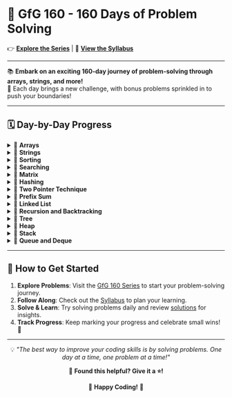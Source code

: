 <div>

# 🎯 GfG 160 - 160 Days of Problem Solving

👉 [**Explore the Series**](https://www.geeksforgeeks.org/courses/gfg-160-series) | 📜 [**View the Syllabus**](https://github.com/keerthisureka/GfG-160/blob/main/GFG%20160%20Series%20-%20Syllabus.pdf)

---

📚 **Embark on an exciting 160-day journey of problem-solving through arrays, strings, and more!**  
🎯 Each day brings a new challenge, with bonus problems sprinkled in to push your boundaries!  

---

## 🗓️ **Day-by-Day Progress**

<details>
<summary>📂 <b>Arrays</b></summary>

- **Day 1**: [Second Largest](https://www.geeksforgeeks.org/batch/gfg-160-problems/track/arrays-gfg-160/problem/second-largest3735) - [Solution](https://github.com/keerthisureka/GfG-160/blob/main/01_Arrays/001_SecondLargest.java)  
- **Day 2**: [Move All Zeroes to End](https://www.geeksforgeeks.org/batch/gfg-160-problems/track/arrays-gfg-160/problem/move-all-zeroes-to-end-of-array0751) - [Solution](https://github.com/keerthisureka/GfG-160/blob/main/01_Arrays/002_MoveAllZeroestoEnd.java)  
- **Day 3**: [Reverse an Array](https://www.geeksforgeeks.org/batch/gfg-160-problems/track/arrays-gfg-160/problem/reverse-an-array) - [Solution](https://github.com/keerthisureka/GfG-160/blob/main/01_Arrays/003_ReverseAnArray.java)  
- **Day 4**: [Rotate Array](https://www.geeksforgeeks.org/batch/gfg-160-problems/track/arrays-gfg-160/problem/rotate-array-by-n-elements-1587115621) - [Solution](https://github.com/keerthisureka/GfG-160/blob/main/01_Arrays/004_RotateArray.java)  
- **Day 5**: [Next Permutation](https://www.geeksforgeeks.org/batch/gfg-160-problems/track/arrays-gfg-160/problem/next-permutation5226) - [Solution](https://github.com/keerthisureka/GfG-160/blob/main/01_Arrays/005_NextPermutation.java)  
- **Day 6**: [Majority Element II](https://www.geeksforgeeks.org/batch/gfg-160-problems/track/arrays-gfg-160/problem/majority-vote) - [Solution](https://github.com/keerthisureka/GfG-160/blob/main/01_Arrays/006_MajorityElementII.java)  
- **Day 7**: [Stock Buy and Sell – Multiple Transaction Allowed](https://www.geeksforgeeks.org/batch/gfg-160-problems/track/arrays-gfg-160/problem/stock-buy-and-sell2615) - [Solution](https://github.com/keerthisureka/GfG-160/blob/main/01_Arrays/007_StockBuyAndSell-MultipleTransactionAllowed.java)  
- **Day 8**: [Stock Buy and Sell – Max One Transaction Allowed](https://www.geeksforgeeks.org/batch/gfg-160-problems/track/arrays-gfg-160/problem/buy-stock-2) - [Solution](https://github.com/keerthisureka/GfG-160/blob/main/01_Arrays/008_StockBuyAndSell-MaxOneTransactionAllowed.java)  
- **Day 9**: [Minimize the Heights II](https://www.geeksforgeeks.org/batch/gfg-160-problems/track/arrays-gfg-160/problem/minimize-the-heights3351) - [Solution](https://github.com/keerthisureka/GfG-160/blob/main/01_Arrays/009_MinimizeTheHeightsII.java)  
- **Day 10**: [Kadane's Algorithm](https://www.geeksforgeeks.org/batch/gfg-160-problems/track/arrays-gfg-160/problem/kadanes-algorithm-1587115620) - [Solution](https://github.com/keerthisureka/GfG-160/blob/main/01_Arrays/010_KadanesAlgorithm.java)  
- **Day 11**: [Maximum Product Subarray](https://www.geeksforgeeks.org/batch/gfg-160-problems/track/arrays-gfg-160/problem/maximum-product-subarray3604) - [Solution](https://github.com/keerthisureka/GfG-160/blob/main/01_Arrays/011_MaximumProductSubarray.java)  
- **Day 12**: [Max Circular Subarray Sum](https://www.geeksforgeeks.org/batch/gfg-160-problems/track/arrays-gfg-160/problem/max-circular-subarray-sum-1587115620) - [Solution](https://github.com/keerthisureka/GfG-160/blob/main/01_Arrays/012_MaxCircularSubarraySum.java)  
- **Day 13**: [Smallest Positive Missing Number](https://www.geeksforgeeks.org/batch/gfg-160-problems/track/arrays-gfg-160/problem/smallest-positive-missing-number-1587115621) - [Solution](https://github.com/keerthisureka/GfG-160/blob/main/01_Arrays/013_SmallestPositiveMissingNumber.java)  
- **Bonus Problem 1**: [Split Array In Three Equal Sum Subarrays](https://www.geeksforgeeks.org/batch/gfg-160-problems/track/array-bonus-problems/problem/split-array-in-three-equal-sum-subarrays) - [Solution](https://github.com/keerthisureka/GfG-160/blob/main/01_Arrays/B01_SplitArrayInThreeEqualSumSubarrays.java)  
- **Bonus Problem 2**: [Repetitive Addition Of Digits](https://www.geeksforgeeks.org/batch/gfg-160-problems/track/array-bonus-problems/problem/repetitive-addition-of-digits2221) - [Solution](https://github.com/keerthisureka/GfG-160/blob/main/01_Arrays/B02_RepetitiveAdditionOfDigits.java)  
- **Bonus Problem 3**: [Maximize Number of 1's](https://www.geeksforgeeks.org/batch/gfg-160-problems/track/array-bonus-problems/problem/maximize-number-of-1s0905) - [Solution](https://github.com/keerthisureka/GfG-160/blob/main/01_Arrays/B03_MaximizeNumberOf1s.java)  
- **Bonus Problem 4**: [Last Moment Before All Ants Fall Out of a Plank](https://www.geeksforgeeks.org/batch/gfg-160-problems/track/array-bonus-problems/problem/last-moment-before-all-ants-fall-out-of-a-plank) - [Solution](https://github.com/keerthisureka/GfG-160/blob/main/01_Arrays/B04_LastMomentBeforeAllAntsFallOutOfAPlank.java)  

</details>


<details>
<summary>📂 <b>Strings</b></summary>

- **Day 14**: [Implement Atoi](https://www.geeksforgeeks.org/batch/gfg-160-problems/track/string-gfg-160/problem/implement-atoi) - [Solution](https://github.com/keerthisureka/GfG-160/blob/main/02_Strings/014_ImplementAtoi.java)  
- **Day 15**: [Add Binary Strings](https://www.geeksforgeeks.org/batch/gfg-160-problems/track/string-gfg-160/problem/add-binary-strings3805) - [Solution](https://github.com/keerthisureka/GfG-160/blob/main/02_Strings/015_AddBinaryStrings.java)  
- **Day 16**: [Anagram](https://www.geeksforgeeks.org/batch/gfg-160-problems/track/string-gfg-160/problem/anagram-1587115620) - [Solution](https://github.com/keerthisureka/GfG-160/blob/main/02_Strings/016_Anagram.java)  
- **Day 17**: [Non Repeating Character](https://www.geeksforgeeks.org/batch/gfg-160-problems/track/string-gfg-160/problem/non-repeating-character-1587115620) - [Solution](https://github.com/keerthisureka/GfG-160/blob/main/02_Strings/017_NonRepeatingCharacter.java)  
- **Day 18**: [Search Pattern (KMP-Algorithm)](https://www.geeksforgeeks.org/batch/gfg-160-problems/track/string-gfg-160/problem/search-pattern0205) - [Solution](https://github.com/keerthisureka/GfG-160/blob/main/02_Strings/018_SearchPattern-KMP.java)  
- **Day 19**: [Min Chars to Add for Palindrome](https://www.geeksforgeeks.org/batch/gfg-160-problems/track/string-gfg-160/problem/minimum-characters-to-be-added-at-front-to-make-string-palindrome) - [Solution](https://github.com/keerthisureka/GfG-160/blob/main/02_Strings/019_MinCharsToAddForPalindrome.java)  
- **Day 20**: [Strings Rotations of Each Other](https://www.geeksforgeeks.org/batch/gfg-160-problems/track/string-gfg-160/problem/check-if-strings-are-rotations-of-each-other-or-not-1587115620) - [Solution](https://github.com/keerthisureka/GfG-160/blob/main/02_Strings/020_StringsRotationsOfEachOther.java)  
- **Bonus 5**: [Fizz Buzz](https://www.geeksforgeeks.org/batch/gfg-160-problems/track/string-bonus-problems/problem/fizz-buzz) - [Solution](https://github.com/keerthisureka/GfG-160/blob/main/02_Strings/B05_FizzBuzz.java)  
- **Bonus 6**: [CamelCase Pattern Matching](https://www.geeksforgeeks.org/batch/gfg-160-problems/track/string-bonus-problems/problem/camelcase-pattern-matching2259) - [Solution](https://github.com/keerthisureka/GfG-160/blob/main/02_Strings/B06_CamelCasePatternMatching.java)  
- **Bonus 7**: [Palindrome Sentence](https://www.geeksforgeeks.org/batch/gfg-160-problems/track/string-bonus-problems/problem/string-palindromic-ignoring-spaces4723) - [Solution](https://github.com/keerthisureka/GfG-160/blob/main/02_Strings/B07_PalindromeSentence.java)  
- **Bonus 8**: [Minimum repeat to make substring](https://www.geeksforgeeks.org/batch/gfg-160-problems/track/string-bonus-problems/problem/minimum-times-a-has-to-be-repeated-such-that-b-is-a-substring-of-it--170645) - [Solution](https://github.com/keerthisureka/GfG-160/blob/main/02_Strings/B08_MinimumRepeatToMakeSubstring.java)  
- **Bonus 9**: [Longest Prefix Suffix](https://www.geeksforgeeks.org/batch/gfg-160-problems/track/string-bonus-problems/problem/longest-prefix-suffix2527) - [Solution](https://github.com/keerthisureka/GfG-160/blob/main/02_Strings/B09_LongestPrefixSuffix.java)  
- **Bonus 10**: [Integer to Words](https://www.geeksforgeeks.org/batch/gfg-160-problems/track/string-bonus-problems/problem/number-to-words0335) - [Solution](https://github.com/keerthisureka/GfG-160/blob/main/02_Strings/B10_IntegerToWords.java)  

</details>


<details>
<summary>📂 <b>Sorting</b></summary>

- **Day 21**: [Sort 0s, 1s and 2s](https://www.geeksforgeeks.org/batch/gfg-160-problems/track/sorting-gfg-160/problem/sort-an-array-of-0s-1s-and-2s4231) - [Solution](https://github.com/keerthisureka/GfG-160/blob/main/03_Sorting/021_Sort0s1sAnd2s.java)  
- **Day 22**: [Find H-Index](https://www.geeksforgeeks.org/batch/gfg-160-problems/track/sorting-gfg-160/problem/find-h-index--165609) - [Solution](https://github.com/keerthisureka/GfG-160/blob/main/03_Sorting/022_FindHIndex.java)  
- **Day 23**: [Count Inversions](https://www.geeksforgeeks.org/batch/gfg-160-problems/track/sorting-gfg-160/problem/inversion-of-array-1587115620) - [Solution](https://github.com/keerthisureka/GfG-160/blob/main/03_Sorting/023_CountInversions.java)  
- **Day 24**: [Overlapping Intervals](https://www.geeksforgeeks.org/batch/gfg-160-problems/track/sorting-gfg-160/problem/overlapping-intervals--170633) - [Solution](https://github.com/keerthisureka/GfG-160/blob/main/03_Sorting/024_OverlappingIntervals.java)  
- **Day 25**: [Insert Interval](https://www.geeksforgeeks.org/batch/gfg-160-problems/track/sorting-gfg-160/problem/insert-interval-1666733333) - [Solution](https://github.com/keerthisureka/GfG-160/blob/main/03_Sorting/025_InsertInterval.java)  
- **Day 26**: [Non-overlapping Intervals](https://www.geeksforgeeks.org/batch/gfg-160-problems/track/sorting-gfg-160/problem/non-overlapping-intervals) - [Solution](https://github.com/keerthisureka/GfG-160/blob/main/03_Sorting/026_Non-overlappingIntervals.java)  
- **Day 27**: [Merge Without Extra Space](https://www.geeksforgeeks.org/batch/gfg-160-problems/track/sorting-gfg-160/problem/merge-two-sorted-arrays-1587115620) - [Solution](https://github.com/keerthisureka/GfG-160/blob/main/03_Sorting/027_MergeWithoutExtraSpace.java)  
- **Bonus 11**: [Minimum Sum](https://www.geeksforgeeks.org/batch/gfg-160-problems/track/sorting-bonus-problems/problem/minimum-sum4058) - [Solution](https://github.com/keerthisureka/GfG-160/blob/main/03_Sorting/B11_MinimumSum.java)  
- **Bonus 12**: [Meeting Rooms](https://www.geeksforgeeks.org/batch/gfg-160-problems/track/sorting-bonus-problems/problem/attend-all-meetings) - [Solution](https://github.com/keerthisureka/GfG-160/blob/main/03_Sorting/B12_MeetingRooms.java)  
- **Bonus 13**: [Form the Largest Number](https://www.geeksforgeeks.org/batch/gfg-160-problems/track/sorting-bonus-problems/problem/largest-number-formed-from-an-array1117) - [Solution](https://github.com/keerthisureka/GfG-160/blob/main/03_Sorting/B13_FormTheLargestNumber.java)  
- **Bonus 14**: [Make array elements unique](https://www.geeksforgeeks.org/batch/gfg-160-problems/track/sorting-bonus-problems/problem/make-array-elements-unique--170645) - [Solution](https://github.com/keerthisureka/GfG-160/blob/main/03_Sorting/B14_MakeArrayElementsUnique.java)  

</details>


<details>
<summary>📂 <b>Searching</b></summary>

- **Day 28**: [Number of occurrence](https://www.geeksforgeeks.org/batch/gfg-160-problems/track/searching-gfg-160/problem/number-of-occurrence2259) - [Solution](https://github.com/keerthisureka/GfG-160/blob/main/04_Searching/028_NumberOfOccurrence.java)
- **Day 29**: [Sorted and Rotated Minimum](https://www.geeksforgeeks.org/batch/gfg-160-problems/track/searching-gfg-160/problem/minimum-element-in-a-sorted-and-rotated-array3611) - [Solution](https://github.com/keerthisureka/GfG-160/blob/main/04_Searching/029_SortedAndRotatedMinimum.java)
- **Day 30**: [Search in Rotated Sorted Array](https://www.geeksforgeeks.org/batch/gfg-160-problems/track/searching-gfg-160/problem/search-in-a-rotated-array4618) - [Solution](https://github.com/keerthisureka/GfG-160/blob/main/04_Searching/030_SearchInRotatedSortedArray.java)
- **Day 31**: [Peak Element](https://www.geeksforgeeks.org/batch/gfg-160-problems/track/searching-gfg-160/problem/peak-element8) - [Solution](https://github.com/keerthisureka/GfG-160/blob/main/04_Searching/031_PeakElement.java)
- **Day 32**: [K-th element of two Arrays](https://www.geeksforgeeks.org/batch/gfg-160-problems/track/searching-gfg-160/problem/k-th-element-of-two-sorted-array1317) - [Solution](https://github.com/keerthisureka/GfG-160/blob/main/04_Searching/032_K-thElementOfTwoArrays.java)
- **Day 33**: [Aggressive Cows](https://www.geeksforgeeks.org/batch/gfg-160-problems/track/searching-gfg-160/problem/aggressive-cows) - [Solution](https://github.com/keerthisureka/GfG-160/blob/main/04_Searching/033_AggressiveCows.java)
- **Day 34**: [Allocate Minimum Pages](https://www.geeksforgeeks.org/batch/gfg-160-problems/track/searching-gfg-160/problem/allocate-minimum-number-of-pages0937) - [Solution](https://github.com/keerthisureka/GfG-160/blob/main/04_Searching/034_AllocateMinimumPages.java)
- **Day 35**: [Kth Missing Positive Number in a Sorted Array](https://www.geeksforgeeks.org/batch/gfg-160-problems/track/searching-gfg-160/problem/kth-missing-positive-number-in-a-sorted-array) - [Solution](https://github.com/keerthisureka/GfG-160/blob/main/04_Searching/035_KthMissingPositiveNumberInASortedArray.java)

</details>


<details>
<summary>📂 <b>Matrix</b></summary>

- **Day 36**: [Spirally traversing a matrix](https://www.geeksforgeeks.org/batch/gfg-160-problems/track/matrix-gfg-160/problem/spirally-traversing-a-matrix-1587115621) - [Solution](https://github.com/keerthisureka/GfG-160/blob/main/05_Matrix/036_SpirallyTraversingAMatrix.java)
- **Day 37**: [Rotate by 90 degree](https://www.geeksforgeeks.org/batch/gfg-160-problems/track/matrix-gfg-160/problem/rotate-by-90-degree-1587115621) - [Solution](https://github.com/keerthisureka/GfG-160/blob/main/05_Matrix/037_RotateBy90Degree.java)
- **Day 38**: [Search in a Row-Column sorted matrix](https://www.geeksforgeeks.org/batch/gfg-160-problems/track/matrix-gfg-160/problem/search-in-a-matrix17201720) - [Solution](https://github.com/keerthisureka/GfG-160/blob/main/05_Matrix/038_SearchInARow-ColumnSortedMatrix.java)
- **Day 39**: [Search in a row-wise sorted matrix](https://www.geeksforgeeks.org/batch/gfg-160-problems/track/matrix-gfg-160/problem/search-in-a-row-wise-sorted-matrix) - [Solution](https://github.com/keerthisureka/GfG-160/blob/main/05_Matrix/039_SearchInARow-wiseSortedMatrix.java)
- **Day 40**: [Search in a sorted Matrix](https://www.geeksforgeeks.org/batch/gfg-160-problems/track/matrix-gfg-160/problem/search-in-a-matrix-1587115621) - [Solution](https://github.com/keerthisureka/GfG-160/blob/main/05_Matrix/040_SearchInASortedMatrix.java)
- **Day 41**: [Set Matrix Zeroes](https://www.geeksforgeeks.org/batch/gfg-160-problems/track/matrix-gfg-160/problem/set-matrix-zeroes) - [Solution](https://github.com/keerthisureka/GfG-160/blob/main/05_Matrix/041_SetMatrixZeroes.java)

</details>


<details>
<summary>📂 <b>Hashing</b></summary>

- **Day 42**: [Two Sum - Pair with Given Sum](https://www.geeksforgeeks.org/batch/gfg-160-problems/track/hashing-gfg-160/problem/key-pair5616) - [Solution](https://github.com/keerthisureka/GfG-160/blob/main/06_Hashing/042_TwoSum-PairWithGivenSum.java)
- **Day 43**: [Count pairs with given sum](https://www.geeksforgeeks.org/batch/gfg-160-problems/track/hashing-gfg-160/problem/count-pairs-with-given-sum--150253) - [Solution](https://github.com/keerthisureka/GfG-160/blob/main/06_Hashing/043_CountPairsWithGivenSum.java)
- **Day 44**: [Find All Triplets with Zero Sum](https://www.geeksforgeeks.org/batch/gfg-160-problems/track/hashing-gfg-160/problem/find-all-triplets-with-zero-sum) - [Solution](https://github.com/keerthisureka/GfG-160/blob/main/06_Hashing/044_FindAllTripletsWithZeroSum.java)
- **Day 45**: [Intersection of Two arrays with Duplicate Elements](https://www.geeksforgeeks.org/batch/gfg-160-problems/track/hashing-gfg-160/problem/intersection-of-two-arrays-with-duplicate-elements) - [Solution](https://github.com/keerthisureka/GfG-160/blob/main/06_Hashing/045_IntersectionOfTwoArraysWithDuplicateElements.java)
- **Day 46**: [Union of Arrays with Duplicates](https://www.geeksforgeeks.org/batch/gfg-160-problems/track/hashing-gfg-160/problem/union-of-two-arrays3538) - [Solution](https://github.com/keerthisureka/GfG-160/blob/main/06_Hashing/046_UnionOfArraysWithDuplicates.java)
- **Day 47**: [Longest Consecutive Subsequence](https://www.geeksforgeeks.org/batch/gfg-160-problems/track/hashing-gfg-160/problem/longest-consecutive-subsequence2449) - [Solution](https://github.com/keerthisureka/GfG-160/blob/main/06_Hashing/047_LongestConsecutiveSubsequence.java)
- **Day 48**: [Print Anagrams Together](https://www.geeksforgeeks.org/batch/gfg-160-problems/track/hashing-gfg-160/problem/print-anagrams-together) - [Solution](https://github.com/keerthisureka/GfG-160/blob/main/06_Hashing/048_PrintAnagramsTogether.java)
- **Day 49**: [Subarrays with sum K](https://www.geeksforgeeks.org/batch/gfg-160-problems/track/hashing-gfg-160/problem/subarrays-with-sum-k) - [Solution](https://github.com/keerthisureka/GfG-160/blob/main/06_Hashing/049_SubarraysWithSumK.java)
- **Day 50**: [Count Subarrays with given XOR](https://www.geeksforgeeks.org/batch/gfg-160-problems/track/hashing-gfg-160/problem/count-subarray-with-given-xor) - [Solution](https://github.com/keerthisureka/GfG-160/blob/main/06_Hashing/050_CountSubarraysWithGivenXOR.java)

</details>


<details>
<summary>📂 <b>Two Pointer Technique</b></summary>

- **Day 51**: [Count all triplets with given sum in sorted array](https://www.geeksforgeeks.org/batch/gfg-160-problems/track/two-pointer-technique-gfg-160/problem/count-all-triplets-with-given-sum-in-sorted-array) - [Solution](https://github.com/keerthisureka/GfG-160/blob/main/07_Two%20Pointer%20Technique/051_CountAllTripletsWithGivenSumInSortedArray.java)  
- **Day 52**: [Count Pairs whose sum is less than target](https://www.geeksforgeeks.org/batch/gfg-160-problems/track/two-pointer-technique-gfg-160/problem/count-pairs-whose-sum-is-less-than-target) - [Solution](https://github.com/keerthisureka/GfG-160/blob/main/07_Two%20Pointer%20Technique/052_CountPairsWhoseSumIsLessThanTarget.java)  
- **Day 53**: [Sum Pair closest to target](https://www.geeksforgeeks.org/batch/gfg-160-problems/track/two-pointer-technique-gfg-160/problem/pair-in-array-whose-sum-is-closest-to-x1124) - [Solution](https://github.com/keerthisureka/GfG-160/blob/main/07_Two%20Pointer%20Technique/053_SumPairClosestToTarget.java)  
- **Day 54**: [Pair with given sum in a sorted array](https://www.geeksforgeeks.org/batch/gfg-160-problems/track/two-pointer-technique-gfg-160/problem/pair-with-given-sum-in-a-sorted-array4940) - [Solution](https://github.com/keerthisureka/GfG-160/blob/main/07_Two%20Pointer%20Technique/054_PairWithGivenSumInASortedArray.java)  
- **Day 55**: [Count the number of possible triangles](https://www.geeksforgeeks.org/batch/gfg-160-problems/track/two-pointer-technique-gfg-160/problem/count-possible-triangles-1587115620) - [Solution](https://github.com/keerthisureka/GfG-160/blob/main/07_Two%20Pointer%20Technique/055_CountTheNumberOfPossibleTriangles.java)  
- **Day 56**: [Indexes of Subarray Sum](https://www.geeksforgeeks.org/batch/gfg-160-problems/track/two-pointer-technique-gfg-160/problem/subarray-with-given-sum-1587115621) - [Solution](https://github.com/keerthisureka/GfG-160/blob/main/07_Two%20Pointer%20Technique/056_IndexesOfSubarraySum.java)  
- **Day 57**: [Count distinct elements in every window](https://www.geeksforgeeks.org/batch/gfg-160-problems/track/two-pointer-technique-gfg-160/problem/count-distinct-elements-in-every-window) - [Solution](https://github.com/keerthisureka/GfG-160/blob/main/07_Two%20Pointer%20Technique/057_CountDistinctElementsInEveryWindow.java)  
- **Day 58**: [Longest substring with distinct characters](https://www.geeksforgeeks.org/batch/gfg-160-problems/track/two-pointer-technique-gfg-160/problem/longest-distinct-characters-in-string5848) - [Solution](https://github.com/keerthisureka/GfG-160/blob/main/07_Two%20Pointer%20Technique/058_LongestSubstringWithDistinctCharacters.java)  
- **Day 59**: [Trapping Rain Water](https://www.geeksforgeeks.org/batch/gfg-160-problems/track/two-pointer-technique-gfg-160/problem/trapping-rain-water-1587115621) - [Solution](https://github.com/keerthisureka/GfG-160/blob/main/07_Two%20Pointer%20Technique/059_TrappingRainWater.java)  
- **Day 60**: [Container With Most Water](https://www.geeksforgeeks.org/batch/gfg-160-problems/track/two-pointer-technique-gfg-160/problem/container-with-most-water0535) - [Solution](https://github.com/keerthisureka/GfG-160/blob/main/07_Two%20Pointer%20Technique/060_ContainerWithMostWater.java)  

</details>


<details>
<summary>📂 <b>Prefix Sum</b></summary>

- **Day 61**: [Equilibrium Point](https://www.geeksforgeeks.org/batch/gfg-160-problems/track/prefix-sum-gfg-160/problem/equilibrium-point-1587115620) - [Solution](https://github.com/keerthisureka/GfG-160/blob/main/08_Prefix%20Sum/061_EquilibriumPoint.java)  
- **Day 62**: [Longest Subarray with Sum K](https://www.geeksforgeeks.org/batch/gfg-160-problems/track/prefix-sum-gfg-160/problem/longest-sub-array-with-sum-k0809) - [Solution](https://github.com/keerthisureka/GfG-160/blob/main/08_Prefix%20Sum/062_LongestSubarrayWithSumK.java)  
- **Day 63**: [Largest subarray of 0's and 1's](https://www.geeksforgeeks.org/batch/gfg-160-problems/track/prefix-sum-gfg-160/problem/largest-subarray-of-0s-and-1s) - [Solution](https://github.com/keerthisureka/GfG-160/blob/main/08_Prefix%20Sum/063_LargestSubarrayOf0sAnd1s.java)  
- **Day 64**: [Product array puzzle](https://www.geeksforgeeks.org/batch/gfg-160-problems/track/prefix-sum-gfg-160/problem/product-array-puzzle4525) - [Solution](https://github.com/keerthisureka/GfG-160/blob/main/08_Prefix%20Sum/064_ProductArrayPuzzle.java)  

</details>


<details>
<summary>📂 <b>Linked List</b></summary>

- **Day 65**: [Reverse a linked list](https://www.geeksforgeeks.org/batch/gfg-160-problems/track/linked-list-gfg-160/problem/reverse-a-linked-list) - [Solution](https://github.com/keerthisureka/GfG-160/blob/main/09_Linked%20List/065_ReverseALinkedList.java)  
- **Day 66**: [Rotate a Linked List](https://www.geeksforgeeks.org/batch/gfg-160-problems/track/linked-list-gfg-160/problem/rotate-a-linked-list) - [Solution](https://github.com/keerthisureka/GfG-160/blob/main/09_Linked%20List/066_RotateALinkedList.java)  
- **Day 67**: [Merge two sorted linked lists](https://www.geeksforgeeks.org/batch/gfg-160-problems/track/linked-list-gfg-160/problem/merge-two-sorted-linked-lists) - [Solution](https://github.com/keerthisureka/GfG-160/blob/main/09_Linked%20List/067_MergeTwoSortedLinkedLists.java)  
- **Day 68**: [Linked List Group Reverse](https://www.geeksforgeeks.org/batch/gfg-160-problems/track/linked-list-gfg-160/problem/reverse-a-linked-list-in-groups-of-given-size) - [Solution](https://github.com/keerthisureka/GfG-160/blob/main/09_Linked%20List/068_LinkedListGroupReverse.java)  
- **Day 69**: [Add Number Linked Lists](https://www.geeksforgeeks.org/batch/gfg-160-problems/track/linked-list-gfg-160/problem/add-two-numbers-represented-by-linked-lists) - [Solution](https://github.com/keerthisureka/GfG-160/blob/main/09_Linked%20List/069_AddNumberLinkedLists.java)  
- **Day 70**: [Clone List with Next and Random](https://www.geeksforgeeks.org/batch/gfg-160-problems/track/linked-list-gfg-160/problem/clone-a-linked-list-with-next-and-random-pointer) - [Solution](https://github.com/keerthisureka/GfG-160/blob/main/09_Linked%20List/070_CloneListWithNextAndRandom.java)  
- **Day 71**: [Detect Loop in linked list](https://www.geeksforgeeks.org/batch/gfg-160-problems/track/linked-list-gfg-160/problem/detect-loop-in-linked-list) - [Solution](https://github.com/keerthisureka/GfG-160/blob/main/09_Linked%20List/071_DetectLoopInLinkedList.java)  
- **Day 72**: [Find the first node of loop in linked list](https://www.geeksforgeeks.org/batch/gfg-160-problems/track/linked-list-gfg-160/problem/find-the-first-node-of-loop-in-linked-list--170645) - [Solution](https://github.com/keerthisureka/GfG-160/blob/main/09_Linked%20List/072_FindTheFirstNodeOfLoopInLinkedList.java)  
- **Day 73**: [Remove loop in Linked List](https://www.geeksforgeeks.org/batch/gfg-160-problems/track/linked-list-gfg-160/problem/remove-loop-in-linked-list) - [Solution](https://github.com/keerthisureka/GfG-160/blob/main/09_Linked%20List/073_RemoveLoopInLinkedList.java)  
- **Day 74**: [LRU Cache](https://www.geeksforgeeks.org/batch/gfg-160-problems/track/linked-list-gfg-160/problem/lru-cache) - [Solution](https://github.com/keerthisureka/GfG-160/blob/main/09_Linked%20List/074_LRUCache.java)  

</details>


<details>
<summary>📂 <b>Recursion and Backtracking</b></summary>

- **Day 75**: [Permutations of a String](https://www.geeksforgeeks.org/batch/gfg-160-problems/track/recursion-and-backtracking-gfg-160/problem/permutations-of-a-given-string2041) - [Solution](https://github.com/keerthisureka/GfG-160/blob/main/10_Recursion%20and%20Backtracking/075_PermutationsOfAString.java)
- **Day 76**: [Implement Pow](https://www.geeksforgeeks.org/batch/gfg-160-problems/track/recursion-and-backtracking-gfg-160/problem/powx-n) - [Solution](https://github.com/keerthisureka/GfG-160/blob/main/10_Recursion%20and%20Backtracking/076_ImplementPow.java)
- **Day 77**: [N-Queen Problem](https://www.geeksforgeeks.org/batch/gfg-160-problems/track/recursion-and-backtracking-gfg-160/problem/n-queen-problem0315) - [Solution](https://github.com/keerthisureka/GfG-160/blob/main/10_Recursion%20and%20Backtracking/077_N-QueenProblem.java)
- **Day 78**: [Solve the Sudoku](https://www.geeksforgeeks.org/batch/gfg-160-problems/track/recursion-and-backtracking-gfg-160/problem/solve-the-sudoku-1587115621) - [Solution](https://github.com/keerthisureka/GfG-160/blob/main/10_Recursion%20and%20Backtracking/078_SolveTheSudoku.java)
- **Day 79**: [Word Search](https://www.geeksforgeeks.org/batch/gfg-160-problems/track/recursion-and-backtracking-gfg-160/problem/word-search) - [Solution](https://github.com/keerthisureka/GfG-160/blob/main/10_Recursion%20and%20Backtracking/079_WordSearch.java)

</details>


<details>
<summary>📂 <b>Tree</b></summary>

- **Day 80**: [Level order traversal](https://www.geeksforgeeks.org/batch/gfg-160-problems/track/tree-gfg-160/problem/level-order-traversal) - [Solution](https://github.com/keerthisureka/GfG-160/blob/main/11_Tree/080_LevelOrderTraversal.java)
- **Day 81**: [Height of Binary Tree](https://www.geeksforgeeks.org/batch/gfg-160-problems/track/tree-gfg-160/problem/height-of-binary-tree) - [Solution](https://github.com/keerthisureka/GfG-160/blob/main/11_Tree/081_HeightOfBinaryTree.java)
- **Day 82**: [Diameter of a Binary Tree](https://www.geeksforgeeks.org/batch/gfg-160-problems/track/tree-gfg-160/problem/diameter-of-binary-tree) - [Solution](https://github.com/keerthisureka/GfG-160/blob/main/11_Tree/082_DiameterOfABinaryTree.java)
- **Day 83**: [Mirror Tree](https://www.geeksforgeeks.org/batch/gfg-160-problems/track/tree-gfg-160/problem/mirror-tree) - [Solution](https://github.com/keerthisureka/GfG-160/blob/main/11_Tree/083_MirrorTree.java)
- **Day 84**: [Construct Tree from Inorder & Preorder](https://www.geeksforgeeks.org/batch/gfg-160-problems/track/tree-gfg-160/problem/construct-tree-1) - [Solution](https://github.com/keerthisureka/GfG-160/blob/main/11_Tree/084_ConstructTreeFromInorderAndPreorder.java)
- **Day 85**: [Inorder Traversal](https://www.geeksforgeeks.org/batch/gfg-160-problems/track/tree-gfg-160/problem/inorder-traversal) - [Solution](https://github.com/keerthisureka/GfG-160/blob/main/11_Tree/085_InorderTraversal.java)
- **Day 86**: [Tree Boundary Traversal](https://www.geeksforgeeks.org/batch/gfg-160-problems/track/tree-gfg-160/problem/boundary-traversal-of-binary-tree) - [Solution](https://github.com/keerthisureka/GfG-160/blob/main/11_Tree/086_TreeBoundaryTraversal.java)
- **Day 87**: [Maximum path sum from any node](https://www.geeksforgeeks.org/batch/gfg-160-problems/track/tree-gfg-160/problem/maximum-path-sum-from-any-node) - [Solution](https://github.com/keerthisureka/GfG-160/blob/main/11_Tree/087_MaximumPathSumFromAnyNode.java)
- **Day 88**: [K Sum Paths](https://www.geeksforgeeks.org/batch/gfg-160-problems/track/tree-gfg-160/problem/k-sum-paths) - [Solution](https://github.com/keerthisureka/GfG-160/blob/main/11_Tree/088_KSumPaths.java)
- **Day 89**: [Check for BST](https://www.geeksforgeeks.org/batch/gfg-160-problems/track/tree-gfg-160/problem/check-for-bst) - [Solution](https://github.com/keerthisureka/GfG-160/blob/main/11_Tree/089_CheckForBST.java)
- **Day 90**: [k-th Smallest in BST](https://www.geeksforgeeks.org/batch/gfg-160-problems/track/tree-gfg-160/problem/find-k-th-smallest-element-in-bst) - [Solution](https://github.com/keerthisureka/GfG-160/blob/main/11_Tree/090_k-thSmallestInBST.java)
- **Day 91**: [Pair Sum in BST](https://www.geeksforgeeks.org/batch/gfg-160-problems/track/tree-gfg-160/problem/find-a-pair-with-given-target-in-bst) - [Solution](https://github.com/keerthisureka/GfG-160/blob/main/11_Tree/091_PairSumInBST.java)
- **Day 92**: [Fixing Two nodes of a BST](https://www.geeksforgeeks.org/batch/gfg-160-problems/track/tree-gfg-160/problem/fixed-two-nodes-of-a-bst) - [Solution](https://github.com/keerthisureka/GfG-160/blob/main/11_Tree/092_FixingTwoNodesOfABST.java)
- **Day 93**: [Lowest Common Ancestor in a BST](https://www.geeksforgeeks.org/batch/gfg-160-problems/track/tree-gfg-160/problem/lowest-common-ancestor-in-a-bst) - [Solution](https://github.com/keerthisureka/GfG-160/blob/main/11_Tree/093_LowestCommonAncestorInABST.java)
- **Day 94**: [Serialize and deserialize a binary tree](https://www.geeksforgeeks.org/batch/gfg-160-problems/track/tree-gfg-160/problem/serialize-and-deserialize-a-binary-tree) - [Solution](https://github.com/keerthisureka/GfG-160/blob/main/11_Tree/094_SerializeAndDeserializeABinaryTree.java)

</details>


<details>
<summary>📂 <b>Heap</b></summary>

- **Day 95**: [k largest elements](https://www.geeksforgeeks.org/batch/gfg-160-problems/track/heap-gfg-160/problem/k-largest-elements4206) - [Solution](https://github.com/keerthisureka/GfG-160/blob/main/12_Heap/095_kLargestElements.java)
- **Day 96**: [K Closest Points to Origin](https://www.geeksforgeeks.org/batch/gfg-160-problems/track/heap-gfg-160/problem/k-closest-points-to-origin--172242) - [Solution](https://github.com/keerthisureka/GfG-160/blob/main/12_Heap/096_KClosestPointsToOrigin.java)
- **Day 97**: [Merge K sorted linked lists](https://www.geeksforgeeks.org/batch/gfg-160-problems/track/heap-gfg-160/problem/merge-k-sorted-linked-lists) - [Solution](https://github.com/keerthisureka/GfG-160/blob/main/12_Heap/097_MergeKSortedLinkedLists.java)
- **Day 98**: [Find median in a stream](https://www.geeksforgeeks.org/batch/gfg-160-problems/track/heap-gfg-160/problem/find-median-in-a-stream-1587115620) - [Solution](https://github.com/keerthisureka/GfG-160/blob/main/12_Heap/098_FindMedianInAStream.java)

</details>


<details>
<summary>📂 <b>Stack</b></summary>

- **Day 99**: [Parenthesis Checker](https://www.geeksforgeeks.org/batch/gfg-160-problems/track/stack-gfg-160/problem/parenthesis-checker2744) - [Solution](https://github.com/keerthisureka/GfG-160/blob/main/13_Stack/099_ParenthesisChecker.java)
- **Day 100**: [Longest valid Parentheses](https://www.geeksforgeeks.org/batch/gfg-160-problems/track/stack-gfg-160/problem/longest-valid-parentheses5657) - [Solution](https://github.com/keerthisureka/GfG-160/blob/main/13_Stack/100_LongestValidParentheses.java)
- **Day 101**: [Next Greater Element](https://www.geeksforgeeks.org/batch/gfg-160-problems/track/stack-gfg-160/problem/next-larger-element-1587115620) - [Solution](https://github.com/keerthisureka/GfG-160/blob/main/13_Stack/101_NextGreaterElement.java)
- **Day 102**: [Stock span problem](https://www.geeksforgeeks.org/batch/gfg-160-problems/track/stack-gfg-160/problem/stock-span-problem-1587115621) - [Solution](https://github.com/keerthisureka/GfG-160/blob/main/13_Stack/102_StockSpanProblem.java)
- **Day 103**: [Histogram Max Rectangular Area](https://www.geeksforgeeks.org/batch/gfg-160-problems/track/stack-gfg-160/problem/maximum-rectangular-area-in-a-histogram-1587115620) - [Solution](https://github.com/keerthisureka/GfG-160/blob/main/13_Stack/103_HistogramMaxRectangularArea.java)
- **Day 104**: [Maximum of minimum for every window size](https://www.geeksforgeeks.org/batch/gfg-160-problems/track/stack-gfg-160/problem/maximum-of-minimum-for-every-window-size3453) - [Solution](https://github.com/keerthisureka/GfG-160/blob/main/13_Stack/104_MaximumOfMinimumForEveryWindowSize.java)
- **Day 105**: [Get Min from Stack](https://www.geeksforgeeks.org/batch/gfg-160-problems/track/stack-gfg-160/problem/get-minimum-element-from-stack) - [Solution](https://github.com/keerthisureka/GfG-160/blob/main/13_Stack/105_GetMinFromStack.java)
- **Day 106**: [Evaluation of Postfix Expression](https://www.geeksforgeeks.org/batch/gfg-160-problems/track/stack-gfg-160/problem/evaluation-of-postfix-expression1735) - [Solution](https://github.com/keerthisureka/GfG-160/blob/main/13_Stack/106_EvaluationOfPostfixExpression.java)
- **Day 107**: [Decode the string](https://www.geeksforgeeks.org/problems/decode-the-string2444/1) - [Solution](https://github.com/keerthisureka/GfG-160/blob/main/13_Stack/107_DecodeTheString.java)

</details>


<details>
<summary>📂 <b>Queue and Deque</b></summary>

- **Day 108**: [K Sized Subarray Maximum](https://www.geeksforgeeks.org/batch/gfg-160-problems/track/queue-and-deque-gfg-160/problem/maximum-of-all-subarrays-of-size-k3101) - [Solution](https://github.com/keerthisureka/GfG-160/blob/main/14_Queue%20and%20Deque/108_KSizedSubarrayMaximum.java)

</details>

---

## 🚀 **How to Get Started**  

1. **Explore Problems**: Visit the [GfG 160 Series](https://www.geeksforgeeks.org/courses/gfg-160-series) to start your problem-solving journey.  
2. **Follow Along**: Check out the [Syllabus](https://github.com/keerthisureka/GfG-160/blob/main/GFG%20160%20Series%20-%20Syllabus.pdf) to plan your learning.  
3. **Solve & Learn**: Try solving problems daily and review [solutions](https://github.com/keerthisureka/GfG-160) for insights.  
4. **Track Progress**: Keep marking your progress and celebrate small wins! 🎉  

---

</div>


<div align="center">

💡 *"The best way to improve your coding skills is by solving problems. One day at a time, one problem at a time!"*  

🙌 **Found this helpful? Give it a ⭐!**  

🌟 **Happy Coding!** 🌟  

</div>
